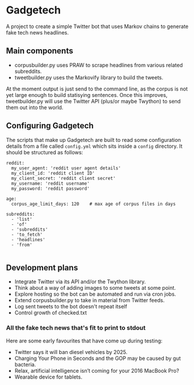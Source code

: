 # Gadgetech 
A project to create a simple Twitter bot that uses Markov chains to generate fake tech news headlines.

## Main components
- corpusbuilder.py uses PRAW to scrape headlines from various related subreddits.
- tweetbuilder.py uses the Markovify library to build the tweets.

At the moment output is just send to the command line, as the corpus is not yet large enough to build statisying sentences. Once this improves, tweetbuilder.py will use the Twitter API (plus/or maybe Twython) to send them out into the world.

## Configuring Gadgetech
The scripts that make up Gadgetech are built to read some configuration details from a file called `config.yml` which sits inside a `config` directory. It should be structured as follows:


```
reddit:
  my_user_agent: 'reddit user agent details'
  my_client_id: 'reddit client ID'
  my_client_secret: 'reddit client secret'
  my_username: 'reddit username'
  my_password: 'reddit password'

age:
  corpus_age_limit_days: 120	# max age of corpus files in days

subreddits:
  - 'list'
  - 'of'
  - 'subreddits'
  - 'to_fetch'
  - 'headlines'
  - 'from'
 
```

## Development plans
- Integrate Twitter via its API and/or the Twython library.
- Think about a way of adding images to some tweets at some point.
- Explore hosting so the bot can be automated and run via cron jobs.
- Extend corpusbuilder.py to take in material from Twitter feeds.
- Log sent tweets to the bot doesn't repeat itself
- Control growth of checked.txt

### All the fake tech news that's fit to print to stdout
Here are some early favourites that have come up during testing:

- Twitter says it will ban diesel vehicles by 2025.
- Charging Your Phone in Seconds and the GOP may be caused by gut bacteria.
- Relax, artificial intelligence isn’t coming for your 2016 MacBook Pro?
- Wearable device for tablets.
